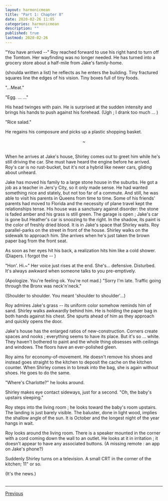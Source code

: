 ```yaml
---
layout: harmonicmean
title: "Part 1: Chapter 8"
date: 2020-02-26 11:05
categories: harmonicmean
description: ""
published: true
lastmod: 2020-02-26
---
```


"You have arrived --" Roy reached forward to use his right hand to turn off the Tomtom. Her wayfinding was no longer needed. He has turned into a grocery store about a half-mile from Jake's family-home. 

(shoulda written a list) he reflects as he enters the building. Tiny fractured squares line the edges of his vision. Tiny boxes full of tiny foods.

"...Meat."

"Egg. ... ..."

His head twinges with pain. He is surprised at the sudden intensity and brings his hands to push against his forehead. (Ugh ; I drank too much ... )

"Rice salad."

He regains his composure and picks up a plastic shopping basket. 

<center>~</center><br/>

When he arrives at Jake's house, Shirley comes out to greet him while he's still driving the car. She must have heard the engine before he arrived. Roy's car is no rust-bucket, but it's not a hybrid like newer cars, gliding about unheard.

Jake has moved his family to a large stone house in the suburbs. He got a job as a teacher in Jers'y City, so it only made sense. He had wanted something nice and stately, but not too far of a commute. And still, he was able to visit his parents in Queens from time to time. Some of his friends' parents had moved to Florida and the necessity of plane travel kept the relationships tense. His house was a sanctuary against disorder: the stone is faded amber and his grass is still green. The garage is open ; Jake's car is gone but Heather's car is snoozing to the right. In the shadow, its paint is the color of freshly dried blood. It is in Jake's space that Shirley waits. Roy parallel-parks on the street in front of the house. Shirley walks on the sidewalk to approach him. She arrives when he's just taken the brown paper bag from the front seat.

As soon as her eyes hit his back, a realization hits him like a cold shower. (Diapers. I forgot the -- )

"Hon'. Hi.~" Her voice just rises at the end. She's... defensive. Disturbed. It's always awkward when someone talks to you pre-emptively. 

(Apologize. You're feeling ok. You're not mad.) "Sorry I'm late. Traffic going through the Bronx was neck'n'neck."

(Shoulder to shoulder. You meant 'shoulder to shoulder'...)

Roy admires Jake's grass -- its uniform color somehow reminds him of sand. Shirley walks awkwardly behind him. He is holding the paper bag in both hands against his chest. She spurts ahead of him as they approach and quickly opens the door.

Jake's house has the enlarged ratios of new-construction. Corners create spaces and nooks ; everything seems to have its place. But it's so ... white. They haven't bothered to paint and the whole thing obsesses with ceilings and windows. The floors have an ever-polished gleen.

Roy aims for economy-of-movement. He doesn't remove his shoes and instead goes straight to the kitchen to deposit the cache on the kitchen counter. When Shirley comes in to break into the bag, she is again without shoes. He goes to do the same.

"Where's Charlotte?" he looks around.

Shirley makes eye contact sideways, just for a second. "Oh, the baby's upstairs sleeping."

Roy steps into the living room ; he looks toward the baby's room upstairs. The landing is just barely visible. The baluster, done in light wood, implies the shallow angle of the sun. It is October and the longest night of the year hangs in wait.

Roy looks around the living room. There is a speaker mounted in the corner with a cord coming down the wall to an outlet. He looks at it in irritation ; it doesn't appear to have any associated buttons. (A missing remote : an app on Jake's phone?)

Suddenly Shirley turns on a television. A small CRT in the corner of the kitchen; 11" or so. 

(It's the news.)
<br/><br/>

***

<span class="hm-nav-prev"><a href="{{ 'p1-ch7' | prepend: site.baseurl }}">Previous</a></span><!--<span class="hm-nav-next"><a href="{{ 'p1-ch9' | prepend: site.baseurl }}">Next</a></span> -->


